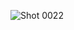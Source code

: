 ![Shot 0022](https://github.com/HananeKheirandish/Assignment-43/assets/76804160/46d791a1-3574-4a09-ad89-0ce178539e02)
